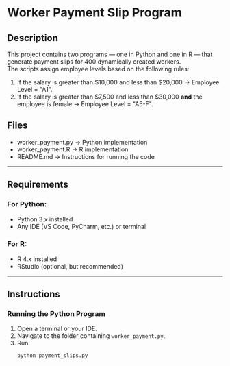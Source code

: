 # Worker Payment Slip Program

## Description
This project contains two programs — one in Python and one in R — that generate payment slips for 400 dynamically created workers.  
The scripts assign employee levels based on the following rules:

1. If the salary is greater than $10,000 and less than $20,000 → Employee Level = "A1".
2. If the salary is greater than $7,500 and less than $30,000 **and** the employee is female → Employee Level = "A5-F".

## Files
- worker_payment.py  → Python implementation
- worker_payment.R   → R implementation
- README.md          → Instructions for running the code

---

## Requirements

### For Python:
- Python 3.x installed
- Any IDE (VS Code, PyCharm, etc.) or terminal

### For R:
- R 4.x installed
- RStudio (optional, but recommended)

---

## Instructions

### **Running the Python Program**
1. Open a terminal or your IDE.
2. Navigate to the folder containing `worker_payment.py`.
3. Run:
   ```bash
   python payment_slips.py
